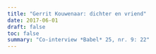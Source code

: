 ```yaml
---
title: "Gerrit Kouwenaar: dichter en vriend"
date: 2017-06-01
draft: false
toc: false
summary: "Co-interview *Babel* 25, nr. 9: 22"
---
```



